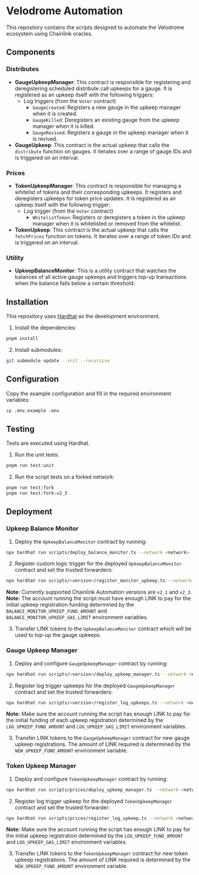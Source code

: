 # Velodrome Automation

This repository contains the scripts designed to automate the Velodrome ecosystem using Chainlink oracles.

## Components

### Distributes

- **GaugeUpkeepManager**: This contract is responsible for registering and deregistering scheduled distribute call upkeeps for a gauge. It is registered as an upkeep itself with the following triggers:
  - Log triggers (from the `Voter` contract)
    - `GaugeCreated`: Registers a new gauge in the upkeep manager when it is created.
    - `GaugeKilled`: Deregisters an existing gauge from the upkeep manager when it is killed.
    - `GaugeRevived`: Registers a gauge in the upkeep manager when it is revived.
- **GaugeUpkeep**: This contract is the actual upkeep that calls the `distribute` function on gauges. It iterates over a range of gauge IDs and is triggered on an interval.

### Prices

- **TokenUpkeepManager**: This contract is responsible for managing a whitelist of tokens and their corresponding upkeeps. It registers and deregisters upkeeps for token price updates. It is registered as an upkeep itself with the following trigger:
  - Log trigger (from the `Voter` contract)
    - `WhitelistToken`: Registers or deregisters a token in the upkeep manager when it is whitelisted or removed from the whitelist.
- **TokenUpkeep**: This contract is the actual upkeep that calls the `fetchPrices` function on tokens. It iterates over a range of token IDs and is triggered on an interval.

### Utility

- **UpkeepBalanceMonitor**: This is a utility contract that watches the balances of all active gauge upkeeps and triggers top-up transactions when the balance falls below a certain threshold.

## Installation

This repository uses [Hardhat](https://hardhat.org/) as the development environment.

1. Install the dependencies:

```bash
pnpm install
```

2. Install submodules:

```bash
git submodule update --init --recursive
```

## Configuration

Copy the example configuration and fill in the required environment variables:

```bash
cp .env.example .env
```

## Testing

Tests are executed using Hardhat.

1. Run the unit tests:

```bash
pnpm run test:unit
```

2. Run the script tests on a forked network:

```bash
pnpm run test:fork
pnpm run test:fork:v2_3
```

## Deployment

### Upkeep Balance Monitor

1. Deploy the `UpkeepBalanceMonitor` contract by running:

```bash
npx hardhat run scripts/deploy_balance_monitor.ts --network <network>
```

2. Register custom logic trigger for the deployed `UpkeepBalanceMonitor` contract and set the trusted forwarders:

```bash
npx hardhat run scripts/<version>/register_monitor_upkeep.ts --network <network>
```

**Note:** Currently supported Chainlink Automation versions are `v2_1` and `v2_3`.  
**Note:** The account running the script must have enough LINK to pay for the initial upkeep registration funding determined by the `BALANCE_MONITOR_UPKEEP_FUND_AMOUNT` and `BALANCE_MONITOR_UPKEEP_GAS_LIMIT` environment variables.

3. Transfer LINK tokens to the `UpkeepBalanceMonitor` contract which will be used to top-up the gauge upkeeps.

### Gauge Upkeep Manager

1. Deploy and configure `GaugeUpkeepManager` contract by running:

```bash
npx hardhat run scripts/<version>/deploy_upkeep_manager.ts --network <network>
```

2. Register log trigger upkeeps for the deployed `GaugeUpkeepManager` contract and set the trusted forwarders:

```bash
npx hardhat run scripts/<version>/register_log_upkeeps.ts --network <network>
```

**Note:** Make sure the account running the script has enough LINK to pay for the initial funding of each upkeep registration determined by the `LOG_UPKEEP_FUND_AMOUNT` and `LOG_UPKEEP_GAS_LIMIT` environment variables.

3. Transfer LINK tokens to the `GaugeUpkeepManager` contract for new gauge upkeep registrations. The amount of LINK required is determined by the `NEW_UPKEEP_FUND_AMOUNT` environment variable.

### Token Upkeep Manager

1. Deploy and configure `TokenUpkeepManager` contract by running:

```bash
npx hardhat run scripts/prices/deploy_upkeep_manager.ts --network <network>
```

2. Register log trigger upkeep for the deployed `TokenUpkeepManager` contract and set the trusted forwarder:

```bash
npx hardhat run scripts/prices/register_log_upkeep.ts --network <network>
```

**Note:** Make sure the account running the script has enough LINK to pay for the initial upkeep registration determined by the `LOG_UPKEEP_FUND_AMOUNT` and `LOG_UPKEEP_GAS_LIMIT` environment variables.

3. Transfer LINK tokens to the `TokenUpkeepManager` contract for new token upkeep registrations. The amount of LINK required is determined by the `NEW_UPKEEP_FUND_AMOUNT` environment variable.
